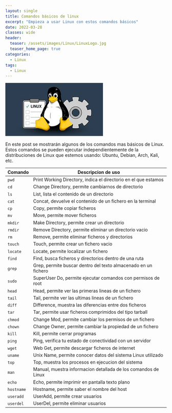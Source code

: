 ```yaml
---
layout: single
title: Comandos básicos de linux
excerpt: "Empieza a usar Linux con estos comandos básicos"
date: 2022-03-28
classes: wide
header:
  teaser: /assets/images/Linux/LinuxLogo.jpg
  teaser_home_page: true
categories:
  - Linux
tags:  
  - Linux
---
```


![](/assets/images/linux/LinuxCommands.jpg)
<br>

En este post se mostrarán algunos de los comandos mas básicos de Linux. Estos comandos se pueden ejecutar independientemente de la distribuciones de Linux que estemos usando: Ubuntu, Debian, Arch, Kali, etc.

|Comando|Descripcion de uso|
|-------|------------------|
|`pwd`|Print Working Directory, indica el directorio en el que estamos|
|`cd`|Change Directory, permite cambiarnos de directorio|
|`ls`|List, lista el contenido de un directorio|
|`cat`|Concat, devuelve el contenido de un fichero en la terminal|
|`cp`|Copy, permite copiar ficheros|
|`mv`|Move, permite mover ficheros|
|`mkdir`|Make Directory, permite crear un directorio|
|`rmdir`|Remove Directory, permite eliminar un directorio vacio|
|`rm`|Remove, permite eliminar ficheros y directorios|
|`touch`|Touch, permite crear un fichero vacio|
|`locate`|Locate, permite localizar un fichero|
|`find`|Find, busca ficheros y directorios dentro de una ruta|
|`grep`|Grep, permite buscar dentro del texto almacenado en un fichero|
|`sudo`|SuperUser Do, permite ejecutar comandos con permisos de root|
|`head`|Head, permite ver las primeras lineas de un fichero|
|`tail`|Tail, permite ver las ultimas lineas de un fichero|
|`diff`|Difference, muestra las diferencias entre dos ficheros|
|`tar`|Tar, permite usar ficheros comprimidos del tipo tarball|
|`chmod`|Change Mod, permite cambiar los permisos de un fichero|
|`chown`|Change Owner, permite cambiar la propiedad de un fichero|
|`kill`|Kill, permite cerrar programas|
|`ping`|Ping, verifica tu estado de conectividad con un servidor|
|`wget`|Web Get, permite descargar ficheros de internet|
|`uname`|Unix Name, permite conocer datos del sistema Linux utilizado|
|`top`|Top, muestra los procesos en ejecucion del sistema|
|`man`|Manual, muestra informacion detallada de los comandos de Linux|
|`echo`|Echo, permite imprimir en pantalla texto plano|
|`hostname`|Hostname, permite saber el nombre del host|
|`useradd`|UserAdd, permite crear usuarios|
|`userdel`|UserDel, permite eliminar usuarios|







